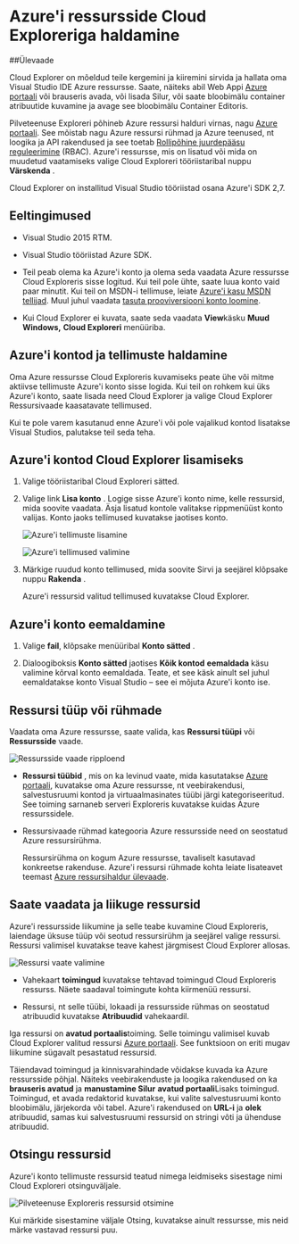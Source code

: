 <properties 
   pageTitle="Azure'i ressursside Cloud Exploreriga | Microsoft Azure'i"
   description="Saate teada, kuidas vaadata ja hallata Azure ressursse Visual Studio Cloud Exploreriga."
   services="visual-studio-online"
   documentationCenter="na"
   authors="TomArcher"
   manager="douge"
   editor="" />
<tags 
   ms.service="multiple"
   ms.devlang="dotnet"
   ms.topic="article"
   ms.tgt_pltfrm="na"
   ms.workload="multiple"
   ms.date="08/15/2016"
   ms.author="tarcher" />

# <a name="managing-azure-resources-with-cloud-explorer"></a>Azure'i ressursside Cloud Exploreriga haldamine

##<a name="overview"></a>Ülevaade

Cloud Explorer on mõeldud teile kergemini ja kiiremini sirvida ja hallata oma Visual Studio IDE Azure ressursse. Saate, näiteks abil Web Appi [Azure portaali](http://go.microsoft.com/fwlink/p/?LinkID=525040) või brauseris avada, või lisada Silur, või saate bloobimälu container atribuutide kuvamine ja avage see bloobimälu Container Editoris.

Pilveteenuse Exploreri põhineb Azure ressursi halduri virnas, nagu [Azure portaali](http://go.microsoft.com/fwlink/p/?LinkID=525040). See mõistab nagu Azure ressursi rühmad ja Azure teenused, nt loogika ja API rakendused ja see toetab [Rollipõhine juurdepääsu reguleerimine](./active-directory/role-based-access-control-configure.md) (RBAC). Azure'i ressursse, mis on lisatud või mida on muudetud vaatamiseks valige Cloud Exploreri tööriistaribal nuppu **Värskenda** .

Cloud Explorer on installitud Visual Studio tööriistad osana Azure'i SDK 2,7. 

## <a name="prerequisites"></a>Eeltingimused

- Visual Studio 2015 RTM.

- Visual Studio tööriistad Azure SDK. 
- Teil peab olema ka Azure'i konto ja olema seda vaadata Azure ressursse Cloud Exploreris sisse logitud. Kui teil pole ühte, saate luua konto vaid paar minutit. Kui teil on MSDN-i tellimuse, leiate [Azure'i kasu MSDN tellijad](https://azure.microsoft.com/pricing/member-offers/msdn-benefits-details/). Muul juhul vaadata [tasuta prooviversiooni konto loomine](https://azure.microsoft.com/pricing/free-trial/).

- Kui Cloud Explorer ei kuvata, saate seda vaadata **View**käsku **Muud Windows,** **Cloud Exploreri** menüüriba.

## <a name="manage-azure-accounts-and-subscriptions"></a>Azure'i kontod ja tellimuste haldamine

Oma Azure ressursse Cloud Exploreris kuvamiseks peate ühe või mitme aktiivse tellimuste Azure'i konto sisse logida. Kui teil on rohkem kui üks Azure'i konto, saate lisada need Cloud Explorer ja valige Cloud Explorer Ressursivaade kaasatavate tellimused.

Kui te pole varem kasutanud enne Azure'i või pole vajalikud kontod lisatakse Visual Studios, palutakse teil seda teha.

## <a name="to-add-azure-accounts-to-cloud-explorer"></a>Azure'i kontod Cloud Explorer lisamiseks

1. Valige tööriistaribal Cloud Exploreri sätted.

1. Valige link **Lisa konto** . Logige sisse Azure'i konto nime, kelle ressursid, mida soovite vaadata. Äsja lisatud kontole valitakse rippmenüüst konto valijas. Konto jaoks tellimused kuvatakse jaotises konto.

    ![Azure'i tellimuste lisamine](./media/vs-azure-tools-resources-managing-with-cloud-explorer/IC819514.png)

    ![Azure'i tellimused valimine](./media/vs-azure-tools-resources-managing-with-cloud-explorer/IC819515.png)

1. Märkige ruudud konto tellimused, mida soovite Sirvi ja seejärel klõpsake nuppu **Rakenda** .

    Azure'i ressursid valitud tellimused kuvatakse Cloud Explorer.

## <a name="to-remove-an-azure-account"></a>Azure'i konto eemaldamine

1. Valige **fail**, klõpsake menüüribal **Konto sätted** .

1. Dialoogiboksis **Konto sätted** jaotises **Kõik kontod** **eemaldada** käsu valimine kõrval konto eemaldada. Teate, et see käsk ainult sel juhul eemaldatakse konto Visual Studio – see ei mõjuta Azure'i konto ise.

## <a name="view-resource-types-or-groups"></a>Ressursi tüüp või rühmade

Vaadata oma Azure ressursse, saate valida, kas **Ressursi tüüpi** või **Ressursside** vaade.

![Ressursside vaade ripploend](./media/vs-azure-tools-resources-managing-with-cloud-explorer/IC819516.png)

- **Ressursi tüübid** , mis on ka levinud vaate, mida kasutatakse [Azure portaali](http://go.microsoft.com/fwlink/p/?LinkID=525040), kuvatakse oma Azure ressursse, nt veebirakendusi, salvestusruumi kontod ja virtuaalmasinates tüübi järgi kategoriseeritud. See toiming sarnaneb serveri Exploreris kuvatakse kuidas Azure ressurssidele.

- Ressursivaade rühmad kategooria Azure ressursside need on seostatud Azure ressursirühma.

 
    Ressursirühma on kogum Azure ressursse, tavaliselt kasutavad konkreetse rakenduse. Azure'i ressursi rühmade kohta leiate lisateavet teemast [Azure ressursihaldur ülevaade](./resource-group-overview.md).

## <a name="view-and-navigate-resources"></a>Saate vaadata ja liikuge ressursid

Azure'i ressursside liikumine ja selle teabe kuvamine Cloud Exploreris, laiendage üksuse tüüp või seotud ressursirühm ja seejärel valige ressursi. Ressursi valimisel kuvatakse teave kahest järgmisest Cloud Explorer allosas.

![Ressursi vaate valimine](./media/vs-azure-tools-resources-managing-with-cloud-explorer/IC819517.png)

- Vahekaart **toimingud** kuvatakse tehtavad toimingud Cloud Exploreris ressurss. Näete saadaval toimingute kohta kiirmenüü ressursi.

- Ressursi, nt selle tüübi, lokaadi ja ressursside rühmas on seostatud atribuudid kuvatakse **Atribuudid** vahekaardil.

Iga ressursi on **avatud portaalis**toiming. Selle toimingu valimisel kuvab Cloud Explorer valitud ressursi [Azure portaali](http://go.microsoft.com/fwlink/p/?LinkID=525040). See funktsioon on eriti mugav liikumine sügavalt pesastatud ressursid.

Täiendavad toimingud ja kinnisvarahindade võidakse kuvada ka Azure ressursside põhjal. Näiteks veebirakenduste ja loogika rakendused on ka **brauseris avatud** ja **manustamine Silur** **avatud portaali**Lisaks toimingud. Toimingud, et avada redaktorid kuvatakse, kui valite salvestusruumi konto bloobimälu, järjekorda või tabel. Azure'i rakendused on **URL-i** ja **olek** atribuudid, samas kui salvestusruumi ressursid on stringi võti ja ühenduse atribuudid.

## <a name="search-resources"></a>Otsingu ressursid

Azure'i konto tellimuste ressursid teatud nimega leidmiseks sisestage nimi Cloud Exploreri otsinguväljale.

![Pilveteenuse Exploreris ressursid otsimine](./media/vs-azure-tools-resources-managing-with-cloud-explorer/IC820394.png)

Kui märkide sisestamine väljale Otsing, kuvatakse ainult ressursse, mis neid märke vastavad ressursi puu.


